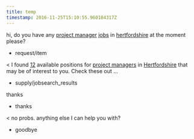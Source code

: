 ```yaml
---
title: temp
timestamp: 2016-11-25T15:10:55.960184317Z
---
```


hi, do you have any [project manager](jobrole) [jobs](item_type) in [hertfordshire](location) at the moment please?
* request/item

< I found [12](jobcount) available positions for [project managers](jobrole) in [Hertfordshire](location) that may be of interest to you. Check these out ...
* supply/jobsearch_results

thanks
* thanks

< no probs. anything else I can help you with?
* goodbye
